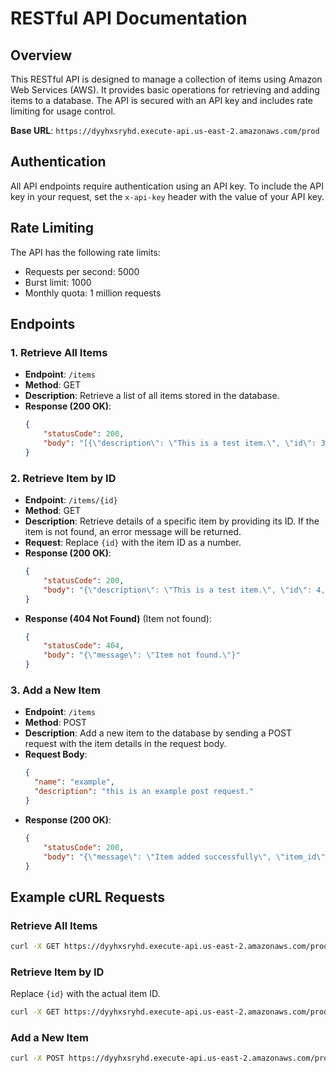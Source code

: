 # RESTful API Documentation

## Overview

This RESTful API is designed to manage a collection of items using Amazon Web Services (AWS). It provides basic operations for retrieving and adding items to a database. The API is secured with an API key and includes rate limiting for usage control.

**Base URL**: `https://dyyhxsryhd.execute-api.us-east-2.amazonaws.com/prod`

## Authentication

All API endpoints require authentication using an API key. To include the API key in your request, set the `x-api-key` header with the value of your API key.

## Rate Limiting

The API has the following rate limits:
- Requests per second: 5000
- Burst limit: 1000
- Monthly quota: 1 million requests

## Endpoints

### 1. Retrieve All Items

- **Endpoint**: `/items`
- **Method**: GET
- **Description**: Retrieve a list of all items stored in the database.
- **Response (200 OK)**:
  ```json
  {
      "statusCode": 200,
      "body": "[{\"description\": \"This is a test item.\", \"id\": 3, \"name\": \"test\"}, {\"description\": \"This is a test item.\", \"id\": 2, \"name\": \"test\"}, {\"description\": \"This is a test item.\", \"id\": 4, \"name\": \"test\"}, {\"description\": \"This is a test item.\", \"id\": 1, \"name\": \"test\"}, {\"id\": 0, \"description\": \"item_description\", \"name\": \"item_name\"}, {\"description\": \"This is a test item from postman.\", \"id\": 5, \"name\": \"postman test\"}]"
  }
  ```

### 2. Retrieve Item by ID

- **Endpoint**: `/items/{id}`
- **Method**: GET
- **Description**: Retrieve details of a specific item by providing its ID. If the item is not found, an error message will be returned.
- **Request**: Replace `{id}` with the item ID as a number.
- **Response (200 OK)**:
  ```json
  {
      "statusCode": 200,
      "body": "{\"description\": \"This is a test item.\", \"id\": 4, \"name\": \"test\"}"
  }
  ```
- **Response (404 Not Found)** (Item not found):
  ```json
  {
      "statusCode": 404,
      "body": "{\"message\": \"Item not found.\"}"
  }
  ```

### 3. Add a New Item

- **Endpoint**: `/items`
- **Method**: POST
- **Description**: Add a new item to the database by sending a POST request with the item details in the request body.
- **Request Body**:
  ```json
  {
    "name": "example",
    "description": "this is an example post request."
  }
  ```
- **Response (200 OK)**:
  ```json
  {
      "statusCode": 200,
      "body": "{\"message\": \"Item added successfully\", \"item_id\": 7}"
  }
  ```

## Example cURL Requests

### Retrieve All Items
```bash
curl -X GET https://dyyhxsryhd.execute-api.us-east-2.amazonaws.com/prod/items -H "x-api-key: YOUR_API_KEY"
```

### Retrieve Item by ID
Replace `{id}` with the actual item ID.
```bash
curl -X GET https://dyyhxsryhd.execute-api.us-east-2.amazonaws.com/prod/items/{id} -H "x-api-key: YOUR_API_KEY"
```

### Add a New Item
```bash
curl -X POST https://dyyhxsryhd.execute-api.us-east-2.amazonaws.com/prod/items -H "x-api-key: YOUR_API_KEY" -d '{"name": "example", "description": "this is an example post request."}'
```
